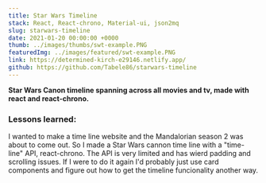 ```yaml
---
title: Star Wars Timeline
stack: React, React-chrono, Material-ui, json2mq
slug: starwars-timeline
date: 2021-01-20 00:00:00 +0000
thumb: ../images/thumbs/swt-example.PNG
featuredImg: ../images/featured/swt-example.PNG
link: https://determined-kirch-e29146.netlify.app/
github: https://github.com/Tabele86/starwars-timeline
---
```

**Star Wars Canon timeline spanning across all movies and tv, made with react and react-chrono.**

### Lessons learned:
I wanted to make a time line website and the Mandalorian season 2 was about to come out.  So I made a Star Wars cannon time line with a "time-line" API, react-chrono.  The API is very limited and has wierd padding and scrolling issues.  If I were to do it again I'd probably just use card components and figure out how to get the timeline funcionality another way.